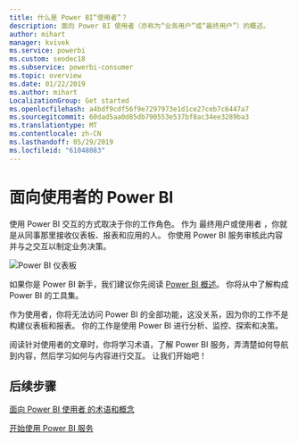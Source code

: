 ```yaml
---
title: 什么是 Power BI“使用者”？
description: 面向 Power BI 使用者（亦称为“业务用户”或“最终用户”）的概述。
author: mihart
manager: kvivek
ms.service: powerbi
ms.custom: seodec18
ms.subservice: powerbi-consumer
ms.topic: overview
ms.date: 01/22/2019
ms.author: mihart
LocalizationGroup: Get started
ms.openlocfilehash: a4bdf9cdf56f9e7297973e1d1ce27ceb7c6447a7
ms.sourcegitcommit: 60dad5aa0d85db790553e537bf8ac34ee3289ba3
ms.translationtype: MT
ms.contentlocale: zh-CN
ms.lasthandoff: 05/29/2019
ms.locfileid: "61048083"
---
```

<!-- fold this topic into existing topics -->
# <a name="power-bi-for-consumers"></a>面向使用者的 Power BI
使用 Power BI 交互的方式取决于你的工作角色。 作为  最终用户或使用者  ，你就是从同事那里接收仪表板、报表和应用的人。 你使用 Power BI 服务审核此内容并与之交互以制定业务决策。

![Power BI 仪表板](media/end-user-consumer/power-bi-service.png)

如果你是 Power BI 新手，我们建议你先阅读 [Power BI 概述](../power-bi-overview.md)。 你将从中了解构成 Power BI 的工具集。

作为使用者，你将无法访问 Power BI 的全部功能，这没关系，因为你的工作不是构建仪表板和报表。 你的工作是使用 Power BI 进行分析、监控、探索和决策。

阅读针对使用者的文章时，你将学习术语，了解 Power BI 服务，弄清楚如何导航到内容，然后学习如何与内容进行交互。  让我们开始吧！

## <a name="next-steps"></a>后续步骤

[面向 Power BI 使用者  的术语和概念](end-user-basic-concepts.md)

<!-- [Get started guide for *consumers*] -->
[开始使用 Power BI 服务](../service-get-started.md)

